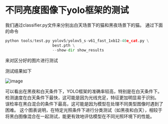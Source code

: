 # 不同亮度图像下yolo框架的测试
我们通过classifier.py文件来分别出白天场景下的猫和黑夜场景下的猫。
通过下面的命令
```python
python tools/test.py yolov5/yolov5_s-v61_fast_1xb12-40e_cat.py \
                     best.pth \
                     --show-dir show_results
```
来对区分好的图片进行测试

测试结果如下

![image](https://github.com/rothsch/Testing-of-YOLO-Framework-under-Different-Brightness-Images/assets/68881039/e62db4bb-af51-4353-80b9-34f44596c57f)

可以看出在黑夜和白天条件下，YOLO框架的准确率较高，特别是在白天条件下。
检测速度在白天条件下最快，这可能是因为光线充足，特征更加明显易于识别。
误检率在黑白混合的条件下最高，这可能是因为模型在处理不同类型图像时遇到了困难。
这个图表说明，在特定光照条件下进行分类测试（如黑夜和白天），相较于将黑白图像混合在一起测试，能更有效地评估模型在不同光照环境下的性能。
